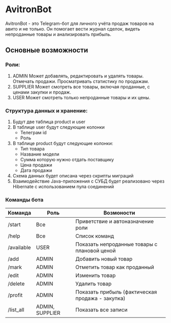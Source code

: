 # AvitronBot

AvitronBot - это Telegram-бот для личного учёта продаж товаров на авито и не только.
Он помогает вести журнал сделок, видеть непроданные товары и анализировать прибыль.


## Основные возможности

### Роли:
1) ADMIN	Может добавлять, редактировать и удалять товары. Отмечать продажи. Просматривать статистику по продажам.
2) SUPPLIER	Может смотреть все товары, включая проданные, с ценами закупки и продаж.
3) USER	Может смотреть только непроданные товары и их цены.

### Структура данных и хранение:
1) Будут две таблица product и user
2) В таблице user будут следующие колонки
    - Телеграм id
    - Роль 
4) В таблице product будут следующие колонки:
    - Тип товара
    - Название модели
    - Сумма которую нужно отдать поставщику
    - Цена продажи
    - Дата продажи
5) Схема данных будет описана через скрипты миграций
6) Взаимодействие Java-приложения с СУБД будет реализовано через Hibernate с использованием пула соединений    
   
### Команды бота
| Команда     | Роль        | Возмоности |
| ----------- | ----------- | ----------
| /start    | Все   | Приветствие и автоназначение роли  |
| /help    | Все   | Список команд |          	                                   
| /available|	USER| Показать непроданные товары с плановой ценой|
|/add	      |  ADMIN	 |         Добавить новый товар|
|/mark |	ADMIN	 |         Отметить товар как проданный|
|/edit|	  ADMIN	  |        Изменить товар|
|/delete |	ADMIN	|          Удалить товар|
|/profit	|          ADMIN   |      	Показать прибыль (фактическая продажа - закупка)|
|/list_all|	        ADMIN, SUPPLIER	|Показать все записи|
